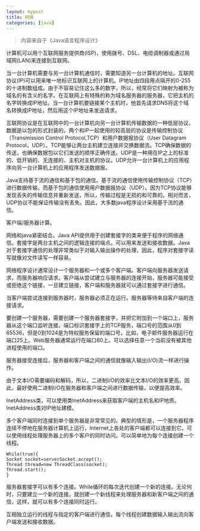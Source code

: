 ```yaml
---
layout: mypost
title: 网络
categories: [java]
---
```


> 内容来自于《Java语言程序设计》

计算机可以用个互联网服务提供商(ISP)，使用拨号、DSL、电缆调制器或通过局域网(LAN)来连接到互联网。

当一台计算机需要与另一台计算机通信时，需要知道另一台计算机的地址。互联网协议(IP)可以用来唯一地标识互联网上的计算机。IP地址由四段用点隔开的0-255的十进制数组成。由于不容易记住这么多的数字，所以，经常将它们映射为被称为域名的有含义的名字。在互联网上有特殊的称为域名服务器的服务器，它把主机的名字转换成IP地址。当一台计算机要链接某个主机时，他首先请求DNS将这个域名转换成IP地址，然后用这个IP地址来发送请求。

互联网协议是在互联网中的一台计算机向另一台计算机传输数据的一种低层协议，数据是以包的形式封装的。两个和IP一起使用的较高层的协议是传输控制协议（Transmission Control Protocol,TCP）和用户数据报协议（User Datagram Protocol，UDP）。TCP能够让两台主机建立连接并交换数据流。TCP确保数据的传送，也确保数据包以它们发送的顺序正确传送。UDP是一种用在IP之上的标准的、低开销的、无连接的、主机对主机的协议。UDP允许一台计算机上的应用程序向另一台计算机上的应用程序发送数据报。

Java支持基于流的通信和基于包的通信。基于流的通信使用传输控制协议（TCP）进行数据传输，而基于包的通信使用用户数据报协议（UDP）。因为TCP协议能够发现丢失的传输信息并重新发送，所以，传输过程是无损的和可靠的。相对而言，UDP协议不能保证传输没有丢失。因此，大多数java程序设计采用基于流的通信。

客户端/服务器计算。

网络和java紧密结合。Java API提供用于创建套接字的类来便于程序的网络通信。套接字是两台主机之间的逻辑连接的端点。可以用来发送和接收数据。Java对于套接字通信的处理非常类似于对输入输出操作的处理，因此，程序对套接字读写就像对文件读写一样容易。

网络程序设计通常设计一个服务器和一个或多个客户端。客户端向服务器发送请求，而服务器响应请求。客户端从尝试建立与服务器的连接开始，服务器可能接受或拒绝这个链接，一旦建立链接，客户端和服务器就可以通过套接字进行通信。

当客户端尝试连接到服务器时，服务器必须正在运行。服务器等待来自客户端的连接请求。

要创建一个服务器，需要创建一个服务器套接字，并把它附加到一个端口上，服务器从这个端口监听连接。端口标识套接字上的TCP服务，端口号的范围从0到65536，但是0到1024是为特权服务保留的端口号。比如，电子邮件服务器运行在端口25上。Web服务器通常运行在端口80上。可以选择任意一个当前没有被其他进程使用的端口。

服务器接受连接后，服务器和客户端之间的通信就像输入输出(I/O)流一样进行操作。

由于文本I/O需要编码和解码，所以，二进制I/O的效率比文本I/O的效率更高。因此，最好使用二进制I/O在服务器和客户端之间进行数据传输，以便提高效率。

InetAddress类，可以使用类InetAddress来获取客户端的主机名和IP地质。InetAddress类对IP地址建模。

多个客户端同时连接到单个服务器是非常常见的。典型的情形是，一个服务器程序连续不停地在服务器计算机上运行，Internet上各处的客户端都可以连接到它。可以使用线程处理服务器上的多个客户的同时访问。可以简单地为每个连接创建一个线程。
```
While(true){
Socket socket=serverSocket.accept();
Thread thread=new ThreadClass(socket);
Thread.start();
}
```
服务器套接字可以有多个连接。While循环的每次迭代创建一个新的连接。无论何时，只要建立一个新的连接，就创建一个新线程来处理服务器和新客户端之间的通信，这样，就可以有多个连接同时运行。

互相独立运行的线程与指定的客户端进行通信。每个线程创建数据输入输出流向客户端发送和接收数据。

